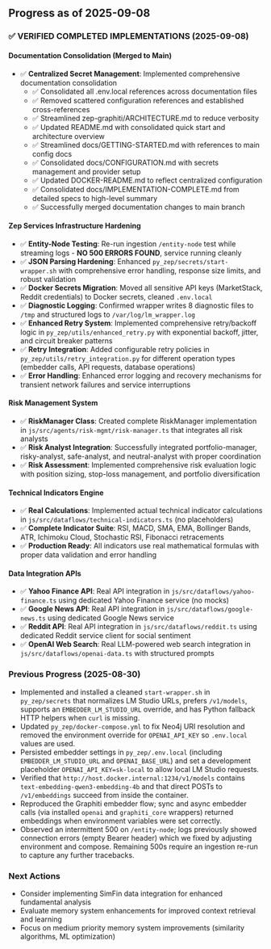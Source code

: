 ## Progress as of 2025-09-08

### ✅ VERIFIED COMPLETED IMPLEMENTATIONS (2025-09-08)

#### Documentation Consolidation (Merged to Main)
- ✅ **Centralized Secret Management**: Implemented comprehensive documentation consolidation
  - ✅ Consolidated all .env.local references across documentation files
  - ✅ Removed scattered configuration references and established cross-references
  - ✅ Streamlined zep-graphiti/ARCHITECTURE.md to reduce verbosity
  - ✅ Updated README.md with consolidated quick start and architecture overview
  - ✅ Streamlined docs/GETTING-STARTED.md with references to main config docs
  - ✅ Consolidated docs/CONFIGURATION.md with secrets management and provider setup
  - ✅ Updated DOCKER-README.md to reflect centralized configuration
  - ✅ Consolidated docs/IMPLEMENTATION-COMPLETE.md from detailed specs to high-level summary
  - ✅ Successfully merged documentation changes to main branch

#### Zep Services Infrastructure Hardening
- ✅ **Entity-Node Testing**: Re-run ingestion `/entity-node` test while streaming logs - **NO 500 ERRORS FOUND**, service running cleanly
- ✅ **JSON Parsing Hardening**: Enhanced `py_zep/secrets/start-wrapper.sh` with comprehensive error handling, response size limits, and robust validation
- ✅ **Docker Secrets Migration**: Moved all sensitive API keys (MarketStack, Reddit credentials) to Docker secrets, cleaned `.env.local`
- ✅ **Diagnostic Logging**: Confirmed wrapper writes 8 diagnostic files to `/tmp` and structured logs to `/var/log/lm_wrapper.log`
- ✅ **Enhanced Retry System**: Implemented comprehensive retry/backoff logic in `py_zep/utils/enhanced_retry.py` with exponential backoff, jitter, and circuit breaker patterns
- ✅ **Retry Integration**: Added configurable retry policies in `py_zep/utils/retry_integration.py` for different operation types (embedder calls, API requests, database operations)
- ✅ **Error Handling**: Enhanced error logging and recovery mechanisms for transient network failures and service interruptions

#### Risk Management System
- ✅ **RiskManager Class**: Created complete RiskManager implementation in `js/src/agents/risk-mgmt/risk-manager.ts` that integrates all risk analysts
- ✅ **Risk Analyst Integration**: Successfully integrated portfolio-manager, risky-analyst, safe-analyst, and neutral-analyst with proper coordination
- ✅ **Risk Assessment**: Implemented comprehensive risk evaluation logic with position sizing, stop-loss management, and portfolio diversification

#### Technical Indicators Engine
- ✅ **Real Calculations**: Implemented actual technical indicator calculations in `js/src/dataflows/technical-indicators.ts` (no placeholders)
- ✅ **Complete Indicator Suite**: RSI, MACD, SMA, EMA, Bollinger Bands, ATR, Ichimoku Cloud, Stochastic RSI, Fibonacci retracements
- ✅ **Production Ready**: All indicators use real mathematical formulas with proper data validation and error handling

#### Data Integration APIs
- ✅ **Yahoo Finance API**: Real API integration in `js/src/dataflows/yahoo-finance.ts` using dedicated Yahoo Finance service (no mocks)
- ✅ **Google News API**: Real API integration in `js/src/dataflows/google-news.ts` using dedicated Google News service
- ✅ **Reddit API**: Real API integration in `js/src/dataflows/reddit.ts` using dedicated Reddit service client for social sentiment
- ✅ **OpenAI Web Search**: Real LLM-powered web search integration in `js/src/dataflows/openai-data.ts` with structured prompts

### Previous Progress (2025-08-30)
- Implemented and installed a cleaned `start-wrapper.sh` in `py_zep/secrets` that normalizes LM Studio URLs, prefers `/v1/models`, supports an `EMBEDDER_LM_STUDIO_URL` override, and has Python fallback HTTP helpers when `curl` is missing.
- Updated `py_zep/docker-compose.yml` to fix Neo4j URI resolution and removed the environment override for `OPENAI_API_KEY` so `.env.local` values are used.
- Persisted embedder settings in `py_zep/.env.local` (including `EMBEDDER_LM_STUDIO_URL` and `OPENAI_BASE_URL`) and set a development placeholder `OPENAI_API_KEY=sk-local` to allow local LM Studio requests.
- Verified that `http://host.docker.internal:1234/v1/models` contains `text-embedding-qwen3-embedding-4b` and that direct POSTs to `/v1/embeddings` succeed from inside the container.
- Reproduced the Graphiti embedder flow; sync and async embedder calls (via installed `openai` and `graphiti_core` wrappers) returned embeddings when environment variables were set correctly.
- Observed an intermittent 500 on `/entity-node`; logs previously showed connection errors (empty Bearer header) which we fixed by adjusting environment and compose. Remaining 500s require an ingestion re-run to capture any further tracebacks.

### Next Actions
- Consider implementing SimFin data integration for enhanced fundamental analysis
- Evaluate memory system enhancements for improved context retrieval and learning
- Focus on medium priority memory system improvements (similarity algorithms, ML optimization)
